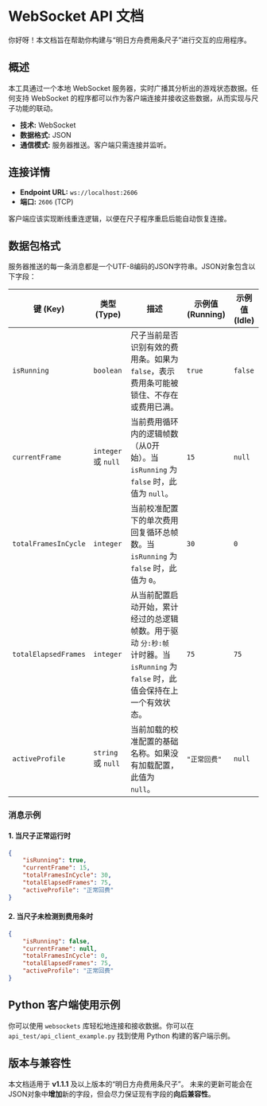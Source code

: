 # WebSocket API 文档

你好呀！本文档旨在帮助你构建与“明日方舟费用条尺子”进行交互的应用程序。

## 概述

本工具通过一个本地 WebSocket 服务器，实时广播其分析出的游戏状态数据。任何支持 WebSocket 的程序都可以作为客户端连接并接收这些数据，从而实现与尺子功能的联动。

*   **技术:** WebSocket
*   **数据格式:** JSON
*   **通信模式:** 服务器推送。客户端只需连接并监听。

## 连接详情

*   **Endpoint URL:** `ws://localhost:2606`
*   **端口:** `2606` (TCP)

客户端应该实现断线重连逻辑，以便在尺子程序重启后能自动恢复连接。

## 数据包格式

服务器推送的每一条消息都是一个UTF-8编码的JSON字符串。JSON对象包含以下字段：

| 键 (Key)               | 类型 (Type)       | 描述                                                                             | 示例值 (Running) | 示例值 (Idle) |
| ---------------------- | ----------------- |--------------------------------------------------------------------------------| ---------------- | ------------- |
| `isRunning`            | `boolean`         | 尺子当前是否识别有效的费用条。如果为 `false`，表示费用条可能被锁住、不存在或费用已满。                                | `true`           | `false`         |
| `currentFrame`         | `integer` 或 `null` | 当前费用循环内的逻辑帧数（从0开始）。当 `isRunning` 为 `false` 时，此值为 `null`。                       | `15`             | `null`          |
| `totalFramesInCycle`   | `integer`         | 当前校准配置下的单次费用回复循环总帧数。当 `isRunning` 为 `false` 时，此值为 `0`。                         | `30`             | `0`             |
| `totalElapsedFrames`   | `integer`         | 从当前配置启动开始，累计经过的总逻辑帧数。用于驱动 `分:秒:帧` 计时器。当 `isRunning` 为 `false` 时，此值会保持在上一个有效状态。 | `75`             | `75`            |
| `activeProfile`        | `string` 或 `null` | 当前加载的校准配置的基础名称。如果没有加载配置，此值为 `null`。                                            | `"正常回费"`      | `null`          |

### 消息示例

#### 1. 当尺子正常运行时

```json
{
    "isRunning": true,
    "currentFrame": 15,
    "totalFramesInCycle": 30,
    "totalElapsedFrames": 75,
    "activeProfile": "正常回费"
}
```

#### 2. 当尺子未检测到费用条时

```json
{
    "isRunning": false,
    "currentFrame": null,
    "totalFramesInCycle": 0,
    "totalElapsedFrames": 75,
    "activeProfile": "正常回费"
}
```

## Python 客户端使用示例

你可以使用 `websockets` 库轻松地连接和接收数据。你可以在 `api_test/api_client_example.py` 找到使用 Python 构建的客户端示例。


## 版本与兼容性

本文档适用于 **v1.1.1** 及以上版本的“明日方舟费用条尺子”。
未来的更新可能会在JSON对象中**增加**新的字段，但会尽力保证现有字段的**向后兼容性**。